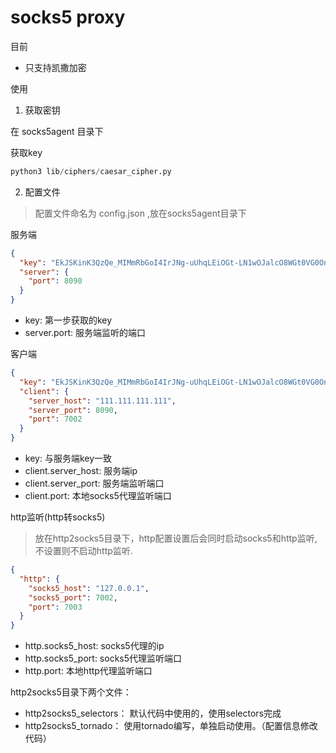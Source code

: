 # socks5 proxy

目前
* 只支持凯撒加密

使用

1. 获取密钥

在 socks5agent 目录下

获取key

```python
python3 lib/ciphers/caesar_cipher.py
``` 


2. 配置文件

> 配置文件命名为 config.json ,放在socks5agent目录下

服务端
```json
{
  "key": "EkJSKinK3QzQe_MIMmRbGoI4IrJNg-uUhqLEiOGt-LN1wOJalcO8WGt0VG0On6_7f3kFnCysM0fx7pGbh12hsBm1JD9m3G_mq2GEd_X0zvkQADRZeAftScag71fyx9iqAtbSjxNLFjf3uGipbj4bUdOLpS5EriUdo2cR1b3MciEmt9HP9mp9Xgq5BMIxPew6Rl9WOTV-Y3BgU-kfjsg2J52ZcTAtHJi7pkp2FfqN3w2FGOggQXyxwSOWOxQDkMsJnjzJTrTlxWn_gJq2QyukqFxV49fbL0-Mc4G_KAGXHup6YuDkTGXN5wtQRbqS1L5sihfaQP4P2Ynwk95I_Qan_A==",
  "server": {
    "port": 8090
  }
}
```
* key: 第一步获取的key
* server.port: 服务端监听的端口

客户端
```json
{
  "key": "EkJSKinK3QzQe_MIMmRbGoI4IrJNg-uUhqLEiOGt-LN1wOJalcO8WGt0VG0On6_7f3kFnCysM0fx7pGbh12hsBm1JD9m3G_mq2GEd_X0zvkQADRZeAftScag71fyx9iqAtbSjxNLFjf3uGipbj4bUdOLpS5EriUdo2cR1b3MciEmt9HP9mp9Xgq5BMIxPew6Rl9WOTV-Y3BgU-kfjsg2J52ZcTAtHJi7pkp2FfqN3w2FGOggQXyxwSOWOxQDkMsJnjzJTrTlxWn_gJq2QyukqFxV49fbL0-Mc4G_KAGXHup6YuDkTGXN5wtQRbqS1L5sihfaQP4P2Ynwk95I_Qan_A==",
  "client": {
    "server_host": "111.111.111.111",
    "server_port": 8090,
    "port": 7002
  }
}
```
* key: 与服务端key一致
* client.server_host: 服务端ip
* client.server_port: 服务端监听端口
* client.port: 本地socks5代理监听端口

http监听(http转socks5)

> 放在http2socks5目录下，http配置设置后会同时启动socks5和http监听,  
不设置则不启动http监听.

```json
{
  "http": {
    "socks5_host": "127.0.0.1",
    "socks5_port": 7002,
    "port": 7003
  }
}
```
* http.socks5_host: socks5代理的ip
* http.socks5_port: socks5代理监听端口
* http.port: 本地http代理监听端口

http2socks5目录下两个文件：
* http2socks5_selectors： 默认代码中使用的，使用selectors完成
* http2socks5_tornado： 使用tornado编写，单独启动使用。（配置信息修改代码）


